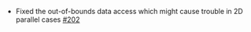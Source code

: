 - Fixed the out-of-bounds data access which might cause trouble in 2D parallel cases [#202](https://github.com/precice/openfoam-adapter/issues/202)

